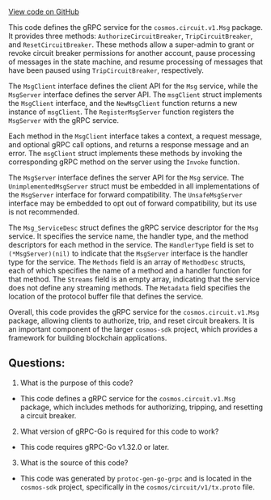 [View code on GitHub](https://github.com/cosmos/cosmos-sdk.git/api/cosmos/circuit/v1/tx_grpc.pb.go)

This code defines the gRPC service for the `cosmos.circuit.v1.Msg` package. It provides three methods: `AuthorizeCircuitBreaker`, `TripCircuitBreaker`, and `ResetCircuitBreaker`. These methods allow a super-admin to grant or revoke circuit breaker permissions for another account, pause processing of messages in the state machine, and resume processing of messages that have been paused using `TripCircuitBreaker`, respectively.

The `MsgClient` interface defines the client API for the `Msg` service, while the `MsgServer` interface defines the server API. The `msgClient` struct implements the `MsgClient` interface, and the `NewMsgClient` function returns a new instance of `msgClient`. The `RegisterMsgServer` function registers the `MsgServer` with the gRPC service.

Each method in the `MsgClient` interface takes a context, a request message, and optional gRPC call options, and returns a response message and an error. The `msgClient` struct implements these methods by invoking the corresponding gRPC method on the server using the `Invoke` function.

The `MsgServer` interface defines the server API for the `Msg` service. The `UnimplementedMsgServer` struct must be embedded in all implementations of the `MsgServer` interface for forward compatibility. The `UnsafeMsgServer` interface may be embedded to opt out of forward compatibility, but its use is not recommended.

The `Msg_ServiceDesc` struct defines the gRPC service descriptor for the `Msg` service. It specifies the service name, the handler type, and the method descriptors for each method in the service. The `HandlerType` field is set to `(*MsgServer)(nil)` to indicate that the `MsgServer` interface is the handler type for the service. The `Methods` field is an array of `MethodDesc` structs, each of which specifies the name of a method and a handler function for that method. The `Streams` field is an empty array, indicating that the service does not define any streaming methods. The `Metadata` field specifies the location of the protocol buffer file that defines the service.

Overall, this code provides the gRPC service for the `cosmos.circuit.v1.Msg` package, allowing clients to authorize, trip, and reset circuit breakers. It is an important component of the larger `cosmos-sdk` project, which provides a framework for building blockchain applications.
## Questions: 
 1. What is the purpose of this code?
- This code defines a gRPC service for the `cosmos.circuit.v1.Msg` package, which includes methods for authorizing, tripping, and resetting a circuit breaker.

2. What version of gRPC-Go is required for this code to work?
- This code requires gRPC-Go v1.32.0 or later.

3. What is the source of this code?
- This code was generated by `protoc-gen-go-grpc` and is located in the `cosmos-sdk` project, specifically in the `cosmos/circuit/v1/tx.proto` file.
